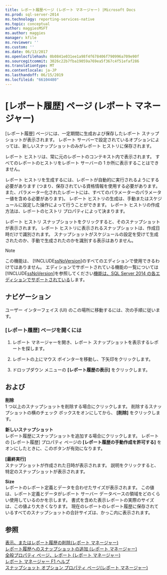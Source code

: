 ```yaml
---
title: レポート履歴ページ (レポート マネージャー) |Microsoft Docs
ms.prod: sql-server-2014
ms.technology: reporting-services-native
ms.topic: conceptual
author: maggiesMSFT
ms.author: maggies
manager: kfile
ms.reviewer: ''
ms.custom: ''
ms.date: 06/13/2017
ms.openlocfilehash: 0b0841e031ee1a98f4f678406f790996a709e90f
ms.sourcegitcommit: 3026c22b7fba19059a769ea5f367c4f51efaf286
ms.translationtype: MT
ms.contentlocale: ja-JP
ms.lasthandoff: 06/15/2019
ms.locfileid: "66104480"
---
```

# <a name="report-history-page-report-manager"></a>[レポート履歴] ページ (レポート マネージャー)

[レポート履歴] ページには、一定期間に生成および保存したレポート スナップショットが表示されます。 レポート サーバーで設定されているオプションによっては、新しいスナップショットのみがレポート ヒストリに保存されます。  
  

レポート ヒストリは、常に元のレポートのコンテキスト内で表示されます。 すべてのレポートのヒストリをレポート サーバーの 1 か所に表示することはできません。  
  
レポート ヒストリを生成するには、レポートが自動的に実行されるようにする必要があります (つまり、保存されている資格情報を使用する必要があります。また、パラメーター化されたレポートには、すべてのパラメーターのパラメーター値を含める必要があります)。 レポート ヒストリの生成は、手動またはスケジュールに設定した操作によって行うことができます。 レポート ヒストリの作成方法は、レポートのヒストリ プロパティによって決まります。  
  
レポート ヒストリ スナップショットをクリックすると、そのスナップショットが表示されます。 レポート ヒストリに表示されるスナップショットは、作成日時だけで識別されます。 スナップショットがスケジュールの設定を受けて生成されたのか、手動で生成されたのかを識別する表示はありません。  
  
> [!NOTE]  
>  この機能は、 [!INCLUDE[ssNoVersion](../includes/ssnoversion-md.md)]のすべてのエディションで使用できるわけではありません。 エディションでサポートされている機能の一覧については[!INCLUDE[ssNoVersion](../includes/ssnoversion-md.md)]を参照してください[機能は、SQL Server 2014 の各エディションでサポートされている](../../2014/getting-started/features-supported-by-the-editions-of-sql-server-2014.md)します。  
  
## <a name="navigation"></a>ナビゲーション  
 ユーザー インターフェイス (UI) のこの場所に移動するには、次の手順に従います。  
  
### <a name="to-open-the-report-history-page"></a>[レポート履歴] ページを開くには  
  
1.  レポート マネージャーを開き、レポート スナップショットを表示するレポートを探します。  
  
2.  レポートの上にマウス ポインターを移動し、下矢印をクリックします。  
  
3.  ドロップダウン メニューの **[レポート履歴の表示]** をクリックします。  
  
## <a name="options"></a>および  
 **削除**  
 1 つ以上のスナップショットを削除する場合にクリックします。 削除するスナップショットの横のチェック ボックスをオンにしてから、 **[削除]** をクリックします。  
  
 **新しいスナップショット**  
 レポート履歴にスナップショットを追加する場合にクリックします。 レポートの [レポート履歴] プロパティ ページの **[レポート履歴の手動作成を許可する]** をオンにしたときに、このボタンが有効になります。  
  
 **[最終実行]**  
 スナップショットが作成された日時が表示されます。 説明をクリックすると、特定のスナップショットが表示されます。  
  
 **Size**  
 レポートのレポート定義とデータを合わせたサイズが表示されます。 この値は、レポート定義とデータがレポート サーバー データベースの領域をどのくらい使用しているのかを示します。 書式を含めた表示レポートの実際のサイズは、この値より大きくなります。 現在のレポートのレポート履歴に保存されているすべてのスナップショットの合計サイズは、かっこ内に表示されます。  
  
## <a name="see-also"></a>参照  
 [表示、またはレポート履歴の削除&#40;レポート マネージャー&#41;](../../2014/reporting-services/view-or-delete-report-history-report-manager.md)   
 [レポート履歴へのスナップショットの追加 &#40;レポート マネージャー&#41;](report-server/add-a-snapshot-to-report-history-report-manager.md)   
 [全般プロパティ ページ、レポート &#40;レポート マネージャー&#41;](../../2014/reporting-services/general-properties-page-reports-report-manager.md)   
 [レポート マネージャー F1 ヘルプ](../../2014/reporting-services/report-manager-f1-help.md)   
 [スナップショット オプション プロパティ ページ&#40;レポート マネージャー&#41;](../../2014/reporting-services/snapshot-options-properties-page-report-manager.md)